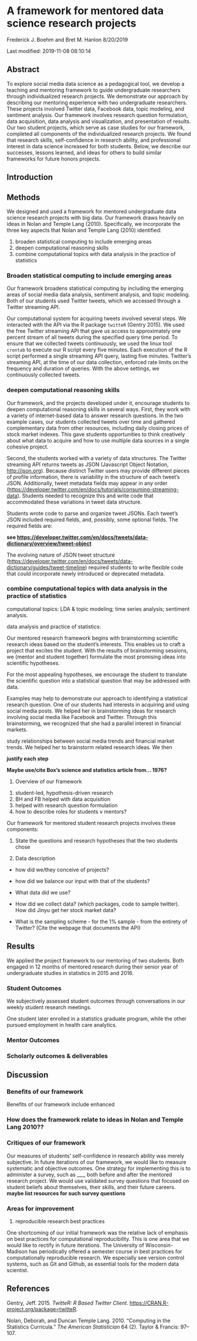 A framework for mentored data science research projects
================
Frederick J. Boehm and Bret M. Hanlon
8/20/2019

Last modified: 2019-11-08 08:10:14

## Abstract

To explore social media data science as a pedagogical tool, we develop a
teaching and mentoring framework to guide undergraduate researchers
through individualized research projects. We demonstrate our approach by
describing our mentoring experience with two undergraduate researchers.
These projects involved Twitter data, Facebook data, topic modeling, and
sentiment analysis. Our framework involves research question
formulation, data acquisition, data analysis and visualization, and
presentation of results. Our two student projects, which serve as case
studies for our framework, completed all components of the
individualized research projects. We found that research skills,
self-confidence in research ability, and professional interest in data
science increased for both students. Below, we describe our successes,
lessons learned, and ideas for others to build similar frameworks for
future honors projects.

## Introduction

## Methods

We designed and used a framework for mentored undergraduate data science
research projects with big data. Our framework draws heavily on ideas in
Nolan and Temple Lang (2010). Specifically, we incorporate the three key
aspects that Nolan and Temple Lang (2010) identified:

1.  broaden statistical computing to include emerging areas
2.  deepen computational reasoning skills
3.  combine computational topics with data analysis in the practice of
    statistics

### Broaden statistical computing to include emerging areas

Our framework broadens statistical computing by including the emerging
areas of social media data analysis, sentiment analysis, and topic
modeling. Both of our students used Twitter tweets, which we accessed
through a Twitter streaming API.

Our computational system for acquiring tweets involved several steps. We
interacted with the API via the R package `twitteR` (Gentry 2015). We
used the free Twitter streaming API that gave us access to approximately
one percent stream of all tweets during the specified query time period.
To ensure that we collected tweets continuously, we used the linux tool
`crontab` to execute our R script every five minutes. Each execution of
the R script performed a single streaming API query, lasting five
minutes. Twitter’s streaming API, at the time of our data collection,
enforced rate limits on the frequency and duration of queries. With the
above settings, we continuously collected tweets.

### deepen computational reasoning skills

Our framework, and the projects developed under it, encourage students
to deepen computational reasoning skills in several ways. First, they
work with a variety of internet-based data to answer research questions.
In the two example cases, our students collected tweets over time and
gathered complementary data from other resources, including daily
closing prices of stock market indexes. This gave students opportunities
to think creatively about what data to acquire and how to use multiple
data sources in a single cohesive project.

Second, the students worked with a variety of data structures. The
Twitter streaming API returns tweets as JSON (Javascript Object
Notation, <http://json.org>). Because distinct Twitter users may provide
different pieces of profile information, there is variability in the
structure of each tweet’s JSON. Additionally, tweet metadata fields may
appear in any order
(<https://developer.twitter.com/en/docs/tutorials/consuming-streaming-data>).
Students needed to recognize this and write code that accommodated these
variations in tweet data structure.

Students wrote code to parse and organize tweet JSONs. Each tweet’s JSON
included required fields, and, possibly, some optional fields. The
required fields are:

**see
<https://developer.twitter.com/en/docs/tweets/data-dictionary/overview/tweet-object>**

The evolving nature of JSON tweet structure
(<https://developer.twitter.com/en/docs/tweets/data-dictionary/guides/tweet-timeline>)
required students to write flexible code that could incorporate newly
introduced or deprecated
metadata.

### combine computational topics with data analysis in the practice of statistics

computational topics: LDA & topic modeling; time series analysis;
sentiment analysis.

data analysis and practice of statistics:

Our mentored research framework begins with brainstorming scientific
research ideas based on the student’s interests. This enables us to
craft a project that excites the student. With the results of
brainstorming sessions, we (mentor and student together) formulate the
most promising ideas into scientific hypotheses.

For the most appealing hypotheses, we encourage the student to translate
the scientific question into a statistical question that may be
addressed with data.

Examples may help to demonstrate our approach to identifying a
statistical research question. One of our students had interests in
acquiring and using social media posts. We helped her in brainstorming
ideas for research involving social media like Facebook and Twitter.
Through this brainstorming, we recognized that she had a parallel
interest in financial markets.

study relationships between social media trends and financial market
trends. We helped her to brainstorm related research ideas. We then

**justify each step**

**Maybe use/cite Box’s science and statistics article from… 1976?**

1.  Overview of our framework

<!-- end list -->

1.  student-led, hypothesis-driven research
2.  BH and FB helped with data acquisition
3.  helped with research question formulation
4.  how to describe roles for students v mentors?

Our framework for mentored student research projects involves these
components:

1.  State the questions and research hypotheses that the two students
    chose

2.  Data description

<!-- end list -->

  - how did we/they conceive of projects?

  - how did we balance our input with that of the students?

  - What data did we use?

  - How did we collect data? (which packages, code to sample twitter).
    How did Jinyu get her stock market data?

  - What is the sampling scheme - for the 1% sample - from the entirety
    of Twitter? (Cite the webpage that documents the API)

## Results

We applied the project framework to our mentoring of two students. Both
engaged in 12 months of mentored research during their senior year of
undergraduate studies in statistics in 2015 and 2016.

### Student Outcomes

We subjectively assessed student outcomes through conversations in our
weekly student research meetings.

One student later enrolled in a statistics graduate program, while the
other pursued employment in health care analytics.

### Mentor Outcomes

### Scholarly outcomes & deliverables

## Discussion

### Benefits of our framework

Benefits of our framework include
enhanced

### How does the framework relate to ideas in Nolan and Temple Lang 2010??

### Critiques of our framework

Our measures of students’ self-confidence in research ability was merely
subjective. In future iterations of our framework, we would like to
measure systematic and objective outcomes. One strategy for implementing
this is to administer a survey, such as \_\_\_, both before and after
the mentored research project. We would use validated survey questions
that focused on student beliefs about themselves, their skills, and
their future careers. **maybe list resources for such survey questions**

### Areas for improvement

1.  reproducible research best practices

One shortcoming of our initial framework was the relative lack of
emphasis on best practices for computational reproducibility. This is
one area that we would like to rectify in future iterations. The
University of Wisconsin-Madison has periodically offered a semester
course in best practices for computationally reproducible research. We
especially see version control systems, such as Git and Github, as
essential tools for the modern data scientist.

## References

<div id="refs" class="references">

<div id="ref-twitteR">

Gentry, Jeff. 2015. *TwitteR: R Based Twitter Client*.
<https://CRAN.R-project.org/package=twitteR>.

</div>

<div id="ref-nolan2010computing">

Nolan, Deborah, and Duncan Temple Lang. 2010. “Computing in the
Statistics Curricula.” *The American Statistician* 64 (2). Taylor &
Francis: 97–107.

</div>

</div>
